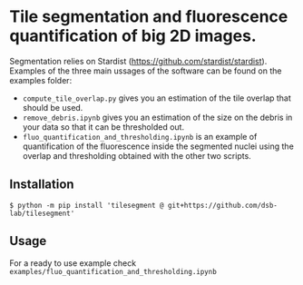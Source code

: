 # Tile segmentation and fluorescence quantification of big 2D images.

Segmentation relies on Stardist (https://github.com/stardist/stardist). Examples of the three main ussages of the software can be found on the examples folder:

* `compute_tile_overlap.py` gives you an estimation of the tile overlap that should be used.
* `remove_debris.ipynb` gives you an estimation of the size on the debris in your data so that it can be thresholded out.
* `fluo_quantification_and_thresholding.ipynb` is an example of quantification of the fluorescence inside the segmented nuclei using the overlap and thresholding obtained with the other two scripts. 

## Installation
`$ python -m pip install 'tilesegment @ git+https://github.com/dsb-lab/tilesegment'`

## Usage

For a ready to use example check `examples/fluo_quantification_and_thresholding.ipynb`
